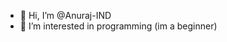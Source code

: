 - 👋 Hi, I’m @Anuraj-IND
- 👀 I’m interested in programming (im a beginner)


<!---
Anuraj-IND/Anuraj-IND is a ✨ special ✨ repository because its `README.md` (this file) appears on your GitHub profile.
You can click the Preview link to take a look at your changes.
--->
